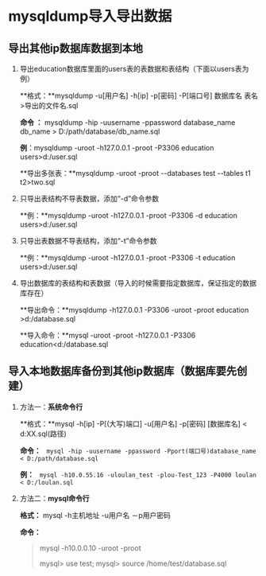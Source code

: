 # mysqldump导入导出数据

## 导出其他ip数据库数据到本地

1. 导出education数据库里面的users表的表数据和表结构（下面以users表为例）

   **格式：**mysqldump -u[用户名] -h[ip] -p[密码] -P[端口号] 数据库名 表名 >导出的文件名.sql

   **命令 ：** mysqldump -hip -uusername -ppassword database_name db_name > D:/path/database/db_name.sql

   **例**：mysqldump -uroot -h127.0.0.1 -proot -P3306 education users>d:/user.sql 
   
   **导出多张表：**mysqldump -uroot -proot --databases test --tables t1 t2>two.sql

2. 只导出表结构不导表数据，添加“-d”命令参数

   **例：**mysqldump -uroot -h127.0.0.1 -proot -P3306 -d education users>d:/user.sql

3. 只导出表数据不导表结构，添加“-t”命令参数

   **例：**mysqldump -uroot -h127.0.0.1 -proot -P3306 -t education users>d:/user.sql

4. 导出数据库的表结构和表数据（导入的时候需要指定数据库，保证指定的数据库存在）

   **导出命令：**mysqldump -h127.0.0.1 -P3306 -uroot -proot education >d:/database.sql

   **导入命令：**mysql -uroot -proot -h127.0.0.1 -P3306 education<d:/database.sql

   

## 导入本地数据库备份到其他ip数据库（数据库要先创建）

1. 方法一：**系统命令行**	

   **格式：**mysql -h[ip] -P[(大写)端口] -u[用户名] -p[密码] [数据库名] < d:XX.sql(路径) 

   **命令：** ``` mysql -hip -uusername -ppassword -Pport(端口号)database_name < D:/path/database.sql```

   **例：** ``` mysql -h10.0.55.16 -uloulan_test -plou-Test_123 -P4000 loulan < D:/loulan.sql```

2. 方法二：**mysql命令行**

   **格式：** mysql -h主机地址 -u用户名 －p用户密码
   
   **命令：**  
   
   >mysql -h10.0.0.10 -uroot -proot
   >
   >mysql> use test;
   >mysql> source /home/test/database.sql

